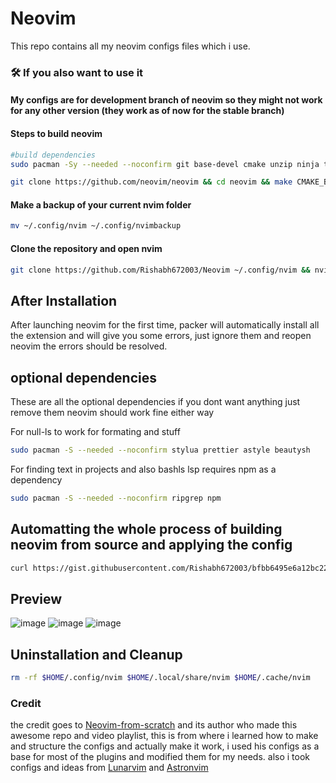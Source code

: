 # Neovim

This repo contains all my neovim configs files which i use.

### 🛠️  If you also want to use it

#### My configs are for development branch of neovim so they might not work for any other version (they work as of now for the stable branch)

#### Steps to build neovim

```bash
#build dependencies
sudo pacman -Sy --needed --noconfirm git base-devel cmake unzip ninja tree-sitter curl
```

```bash
git clone https://github.com/neovim/neovim && cd neovim && make CMAKE_BUILD_TYPE=RelWithDebInfo && sudo make install
```

#### Make a backup of your current nvim folder

```bash
mv ~/.config/nvim ~/.config/nvimbackup
```

#### Clone the repository and open nvim

```bash
git clone https://github.com/Rishabh672003/Neovim ~/.config/nvim && nvim
```

## After Installation

After launching neovim for the first time, packer will automatically install all the extension and will give you some errors, just ignore them and reopen neovim the errors should be resolved.

## optional dependencies

These are all the optional dependencies if you dont want anything just remove them neovim should work fine either way

For null-ls to work for formating and stuff

```bash
sudo pacman -S --needed --noconfirm stylua prettier astyle beautysh
```

For finding text in projects and also bashls lsp requires npm as a dependency

```bash
sudo pacman -S --needed --noconfirm ripgrep npm
```

## Automatting the whole process of building neovim from source and applying the config

```bash
curl https://gist.githubusercontent.com/Rishabh672003/bfbb6495e6a12bc22e94a112a15e3549/raw/7fb3849d2209567222c7ded838f4973f78aaf698/build%2520and%2520apply%2520neovim-config.sh >> $HOME/build-and-apply-neovim.sh && sudo chmod +x $HOME/build-and-apply-neovim.sh && $HOME/build-and-apply-neovim.sh
```

## Preview

![image](https://user-images.githubusercontent.com/53911515/179395376-a42e590d-cf53-4393-86aa-5eb84f77cdef.png)
![image](https://user-images.githubusercontent.com/53911515/169095446-128140ee-60c8-4a77-86e4-70eefd7f10e1.png)
![image](https://user-images.githubusercontent.com/53911515/168479997-4969b3f1-fe27-4ff0-86b5-acb629a29a0b.png)

## Uninstallation and Cleanup

```bash
rm -rf $HOME/.config/nvim $HOME/.local/share/nvim $HOME/.cache/nvim
```

### Credit

the credit goes to [Neovim-from-scratch](https://github.com/LunarVim/Neovim-from-scratch) and its author who made this awesome repo and video playlist, this is from where i learned how to make and structure the configs and actually make it work, i used his configs as a base for most of the plugins and modified them for my needs.
also i took configs and ideas from [Lunarvim](https://github.com/LunarVim/LunarVim) and [Astronvim](https://github.com/AstroNvim/AstroNvim)
